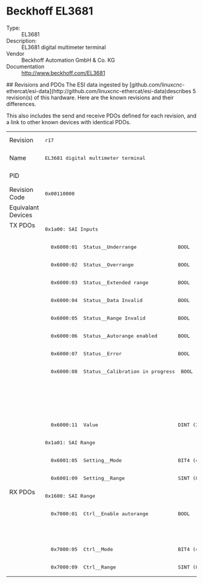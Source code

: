 #  Beckhoff EL3681

<dl>
  <dt>Type:</dt><dd>EL3681</dd>
  <dt>Description:</dt><dd>EL3681 digital multimeter terminal</dd>
  <dt>Vendor</dt><dd>Beckhoff Automation GmbH & Co. KG</dd>
  <dt>Documentation</dt><dd><a href="http://www.beckhoff.com/EL3681">http://www.beckhoff.com/EL3681</a></dd>
</dl>
## Revisions and PDOs
The ESI data ingested by [github.com/linuxcnc-ethercat/esi-data](http://github.com/linuxcnc-ethercat/esi-data)describes 5 revision(s) of this hardware.  Here are the known revisions and their differences.

This also includes the send and receive PDOs defined for each revision, and a link to other known devices with identical PDOs.

<table>
<tr >
<td class="first">Revision</td>
<td ><pre>r17</pre></td>
<td ><pre>r18</pre></td>
<td ><pre>r19</pre></td>
<td ><pre>r20</pre></td>
<td ><pre>r21</pre></td>
</tr>
<tr >
<td class="first">Name</td>
<td ><pre>EL3681 digital multimeter terminal</pre></td>
<td  colspan=4 align="center"><pre>EL3681 Digital multimeter terminal</pre></td>
</tr>
<tr >
<td class="first">PID</td>
<td  colspan=5 align="center"><pre>0x0e613052</pre></td>
</tr>
<tr >
<td class="first">Revision Code</td>
<td ><pre>0x00110000</pre></td>
<td ><pre>0x00120000</pre></td>
<td ><pre>0x00130000</pre></td>
<td ><pre>0x00140000</pre></td>
<td ><pre>0x00150000</pre></td>
</tr>
<tr >
<td class="first">Equivalant Devices</td>
<td  colspan=4 align="center"></td>
<td ><pre><a href="EL3681-0030">EL3681-0030 r21</a></pre></td>
</tr>
<tr class="txpdo pdosection">
<td class="first" rowspan=15 valign=top>TX PDOs</td>
<td colspan=5 align="left"><pre>0x1a00: SAI Inputs</pre></td>
<td></td>
</tr>
<tr class="txpdo">
<td  colspan=5 align="left"><pre>  0x6000:01  Status__Underrange              BOOL</pre></td>
</tr>
<tr class="txpdo">
<td  colspan=5 align="left"><pre>  0x6000:02  Status__Overrange               BOOL</pre></td>
</tr>
<tr class="txpdo">
<td  colspan=5 align="left"><pre>  0x6000:03  Status__Extended range          BOOL</pre></td>
</tr>
<tr class="txpdo">
<td ><pre>  0x6000:04  Status__Data Invalid            BOOL</pre></td>
<td  colspan=4 align="left"><pre>  0x6000:04  Status__Data invalid            BOOL</pre></td>
</tr>
<tr class="txpdo">
<td ><pre>  0x6000:05  Status__Range Invalid           BOOL</pre></td>
<td  colspan=4 align="left"><pre>  0x6000:05  Status__Range invalid           BOOL</pre></td>
</tr>
<tr class="txpdo">
<td ><pre>  0x6000:06  Status__Autorange enabled       BOOL</pre></td>
<td  colspan=4 align="left"><pre>  0x6000:06  Status__Autorange disabled      BOOL</pre></td>
</tr>
<tr class="txpdo">
<td  colspan=5 align="left"><pre>  0x6000:07  Status__Error                   BOOL</pre></td>
</tr>
<tr class="txpdo">
<td  colspan=5 align="left"><pre>  0x6000:08  Status__Calibration in progress  BOOL</pre></td>
</tr>
<tr class="txpdo">
<td  colspan=3 align="left"></td>
<td  colspan=2 align="left"><pre>  0x6000:0f  Status__TxPDO State             BOOL</pre></td>
</tr>
<tr class="txpdo">
<td  colspan=3 align="left"></td>
<td  colspan=2 align="left"><pre>  0x6000:10  Status__TxPDO Toggle            BOOL</pre></td>
</tr>
<tr class="txpdo">
<td  colspan=5 align="left"><pre>  0x6000:11  Value                           DINT (32 bits)</pre></td>
</tr>
<tr class="txpdo pdosection">
<td  colspan=4 align="left"><pre>0x1a01: SAI Range</pre></td>
<td ><pre>0x1a01: SAI Feedback</pre></td>
</tr>
<tr class="txpdo">
<td ><pre>  0x6001:05  Setting__Mode                   BIT4 (4 bits)</pre></td>
<td  colspan=4 align="left"><pre>  0x6001:05  Settings__Mode                  BIT4 (4 bits)</pre></td>
</tr>
<tr class="txpdo">
<td ><pre>  0x6001:09  Setting__Range                  SINT (8 bits)</pre></td>
<td  colspan=4 align="left"><pre>  0x6001:09  Settings__Range                 SINT (8 bits)</pre></td>
</tr>
<tr class="rxpdo pdosection">
<td class="first" rowspan=5 valign=top>RX PDOs</td>
<td colspan=5 align="left"><pre>0x1600: SAI Range</pre></td>
<td></td>
</tr>
<tr class="rxpdo">
<td ><pre>  0x7000:01  Ctrl__Enable autorange          BOOL</pre></td>
<td  colspan=4 align="left"><pre>  0x7000:01  Control__Disable autorange      BOOL</pre></td>
</tr>
<tr class="rxpdo">
<td ></td>
<td  colspan=4 align="left"><pre>  0x7000:02  Control__Start calibration      BOOL</pre></td>
</tr>
<tr class="rxpdo">
<td ><pre>  0x7000:05  Ctrl__Mode                      BIT4 (4 bits)</pre></td>
<td  colspan=4 align="left"><pre>  0x7000:05  Control__Mode                   BIT4 (4 bits)</pre></td>
</tr>
<tr class="rxpdo">
<td ><pre>  0x7000:09  Ctrl__Range                     SINT (8 bits)</pre></td>
<td  colspan=4 align="left"><pre>  0x7000:09  Control__Range                  SINT (8 bits)</pre></td>
</tr>
</table>
